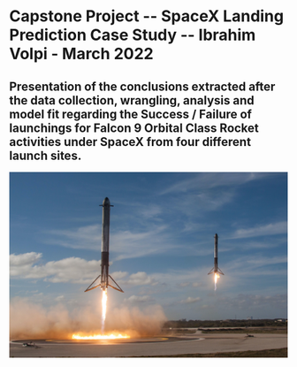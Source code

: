 # Capstone Project  -- SpaceX Landing Prediction Case Study  -- Ibrahim Volpi - March 2022


## Presentation of the conclusions extracted after the data collection, wrangling, analysis and model fit  regarding the Success / Failure of launchings for Falcon 9  Orbital Class Rocket activities under SpaceX from four different launch sites.

![AVATAR](https://github.com/IbraTebas/Capstone-Project-SpaceX-IBM_data_science_certificate/blob/46957e7641708ee3c66157b44ada058ec670ccf1/image%20for%20readme.jpg)

